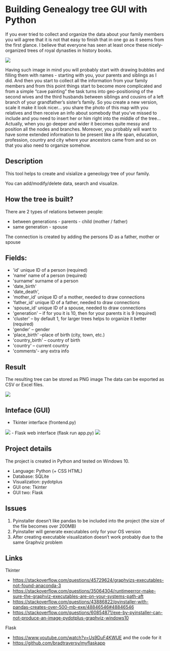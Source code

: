 # Building Genealogy tree GUI with Python
If you ever tried to collect and organize the data about your family members you will agree that it is not that easy to finish that in one go as it seems from the first glance. I believe that everyone has seen at least once these nicely-organized trees of royal dynasties in history books. 

<img style="float: center;" src="https://upload.wikimedia.org/wikipedia/commons/thumb/f/fe/900-158_Ahnentafel_Herzog_Ludwig.jpg/450px-900-158_Ahnentafel_Herzog_Ludwig.jpg">

Having such image in mind you will probably start with drawing bubbles and filling them with names - starting with you, your parents and siblings as I did. And then you start to collect all the information from your family members and from this point  things start to become more complicated and from a simple “cave painting” the task turns into geo-positioning of the second wives and the third husbands between siblings and cousins of a left branch of your grandfather’s sister’s family. So you create a new version, scale it make it look nicer… you share the photo of this map with you relatives and then receive an info about somebody that you’ve missed to include and you need to insert her or him right into the middle of the tree… 
Actually, when you go deeper and wider it becomes quite messy and position all the nodes and branches. Moreover, you probably will want to have some extended information to be present like a life span, education, profession, country and city where your ancestors came from and so on that you also need to organize somehow.

## Description
This tool helps to create and visialize a geneology tree of your family.

You can add/modify/delete data, search and visualize.

## How the tree is built?
There are 2 types of relations between people:
- between generations - parents - child (mother / father) 
- same generation - spouse 

The connection is created by adding the persons ID as a father, mother or spouse

## Fields:
-	'id' unique ID of a person (required)
-	'name' name of a person (required)
-	'surname' surname of a person                                  
-	'date_birth' 
-	'date_death',
-	'mother_id' unique ID of a mother, needed to draw connections
-	'father_id' unique ID of a father, needed to draw connections
-	'spouse_id' unique ID of a spouse, needed to draw connections                                   
-	'generation' – if for you it is 10, then for your parents it is 9 (required)
-	'cluster' – by default 1, for larger trees helps to organize it better (required)
-	'gender' – gender 
-	'place_birth' –place of birth (city, town, etc.)
-	'country_birth' – country of birth
-	'country' – current country
-	'comments'- any extra info

## Result
The resulting tree can be stored as PNG image
The data can be exported as CSV or Excel files.

<img src="https://github.com/yurywallet/geneology_tree/blob/master/img/tree1.png">

## Inteface (GUI)
- Tkinter interface (frontend.py)
<img src="https://github.com/yurywallet/geneology_tree/blob/master/img/tree1_tkinter.png">
- Flask web interface (flask run app.py)
<img src="https://github.com/yurywallet/geneology_tree/blob/master/img/tree1_flask.png">

## Project details
The project is created in Python and tested on Windows 10.

- Language: Python (+ CSS HTML)
- Database: SQLite
- Visualization: pydotplus
- GUI one: Tkinter
- GUI two: Flask 

## Issues
1)	Pyinstaller doesn’t like pandas to be included into the project (the size of the file becomes over 200MB)
2)	Pyinstaller will generate executables only for your OS version
3)	After creating executable visualization doesn’t work probably due to the same Graphviz problem

## Links

Tkinter

- https://stackoverflow.com/questions/45729624/graphvizs-executables-not-found-anaconda-3
- https://stackoverflow.com/questions/35064304/runtimeerror-make-sure-the-graphviz-executables-are-on-your-systems-path-aft
- https://stackoverflow.com/questions/43886822/pyinstaller-with-pandas-creates-over-500-mb-exe/48846546#48846546
- https://stackoverflow.com/questions/60854871/exe-by-pyinstaller-can-not-produce-an-image-pydotplus-graphviz-windows10

Flask

- https://www.youtube.com/watch?v=Us9DuF4KWUE
and the code for it
- https://github.com/bradtraversy/myflaskapp
